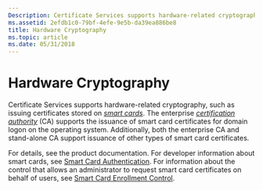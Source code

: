 ```yaml
---
Description: Certificate Services supports hardware-related cryptography, such as issuing certificates stored on smart cards.
ms.assetid: 2efdb1c0-79bf-4efe-9e5b-da39ea886be8
title: Hardware Cryptography
ms.topic: article
ms.date: 05/31/2018
---
```


# Hardware Cryptography

Certificate Services supports hardware-related cryptography, such as issuing certificates stored on [*smart cards*](https://msdn.microsoft.com/library/ms721625(v=VS.85).aspx). The enterprise [*certification authority*](https://msdn.microsoft.com/library/ms721572(v=VS.85).aspx) (CA) supports the issuance of smart card certificates for domain logon on the operating system. Additionally, both the enterprise CA and stand-alone CA support issuance of other types of smart card certificates.

For details, see the product documentation. For developer information about smart cards, see [Smart Card Authentication](https://msdn.microsoft.com/library/Aa380142(v=VS.85).aspx). For information about the control that allows an administrator to request smart card certificates on behalf of users, see [Smart Card Enrollment Control](https://msdn.microsoft.com/library/Dd627651(v=VS.85).aspx).

 

 



